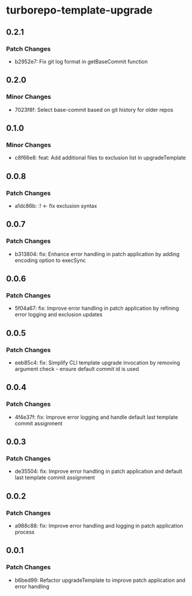 # turborepo-template-upgrade

## 0.2.1

### Patch Changes

- b2952e7: Fix git log format in getBaseCommit function

## 0.2.0

### Minor Changes

- 7023f8f: Select base-commit based on git history for older repos

## 0.1.0

### Minor Changes

- c8f66e8: feat: Add additional files to exclusion list in upgradeTemplate

## 0.0.8

### Patch Changes

- a1dc86b: :! <- fix exclusion syntax

## 0.0.7

### Patch Changes

- b313804: fix: Enhance error handling in patch application by adding encoding option to execSync

## 0.0.6

### Patch Changes

- 5f04a67: fix: Improve error handling in patch application by refining error logging and exclusion updates

## 0.0.5

### Patch Changes

- eeb85c4: fix: Simplify CLI template upgrade invocation by removing argument check - ensure default commit id is used

## 0.0.4

### Patch Changes

- 4f4e37f: fix: Improve error logging and handle default last template commit assignment

## 0.0.3

### Patch Changes

- de35504: fix: Improve error handling in patch application and default last template commit assignment

## 0.0.2

### Patch Changes

- a988c88: fix: Improve error handling and logging in patch application process

## 0.0.1

### Patch Changes

- b6bed99: Refactor upgradeTemplate to improve patch application and error handling
